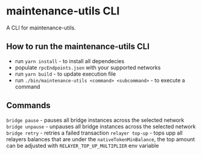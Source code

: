 # maintenance-utils CLI

A CLI for maintenance-utils.

## How to run the maintenance-utils CLI

* run `yarn install` - to install all dependecies
* populate `rpcEndpoints.json` with your supported networks
* run `yarn build` - to update execution file
* run `./bin/maintenance-utils <command> <subcommand>`  - to execute a command

## Commands

`bridge pause` - pauses all bridge instances across the selected network
`bridge unpause` - unpauses all bridge instances across the selected network
`bridge retry` - retries a failed transaction
`relayer top-up` - tops upp all relayers balances that are under the `nativeTokenMinBalance`, the top amount can be adjusted with `RELAYER_TOP_UP_MULTIPLIER` env variable
